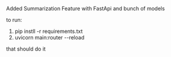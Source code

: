 Added Summarization Feature with FastApi and bunch of models

to run:

1. pip instll -r requirements.txt
2. uvicorn main:router --reload

that should do it
